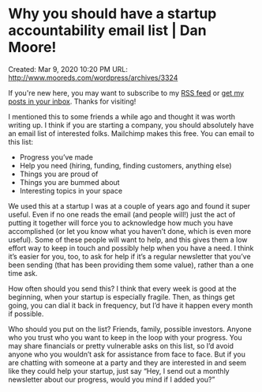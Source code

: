 # Why you should have a startup accountability email list | Dan Moore!

Created: Mar 9, 2020 10:20 PM
URL: http://www.mooreds.com/wordpress/archives/3324

If you're new here, you may want to subscribe to my [RSS feed](http://www.mooreds.com/wordpress/feed/) or [get my posts in your inbox](http://www.mooreds.com/wordpress/subscribe). Thanks for visiting!

I mentioned this to some friends a while ago and thought it was worth writing up. I think if you are starting a company, you should absolutely have an email list of interested folks. Mailchimp makes this free. You can email to this list:

- Progress you’ve made
- Help you need (hiring, funding, finding customers, anything else)
- Things you are proud of
- Things you are bummed about
- Interesting topics in your space

We used this at a startup I was at a couple of years ago and found it super useful. Even if no one reads the email (and people will!) just the act of putting it together will force you to acknowledge how much you have accomplished (or let you know what you haven’t done, which is even more useful). Some of these people will want to help, and this gives them a low effort way to keep in touch and possibly help when you have a need. I think it’s easier for you, too, to ask for help if it’s a regular newsletter that you’ve been sending (that has been providing them some value), rather than a one time ask.

How often should you send this? I think that every week is good at the beginning, when your startup is especially fragile. Then, as things get going, you can dial it back in frequency, but I’d have it happen every month if possible.

Who should you put on the list? Friends, family, possible investors. Anyone who you trust who you want to keep in the loop with your progress. You may share financials or pretty vulnerable asks on this list, so I’d avoid anyone who you wouldn’t ask for assistance from face to face. But if you are chatting with someone at a party and they are interested in and seem like they could help your startup, just say “Hey, I send out a monthly newsletter about our progress, would you mind if I added you?”